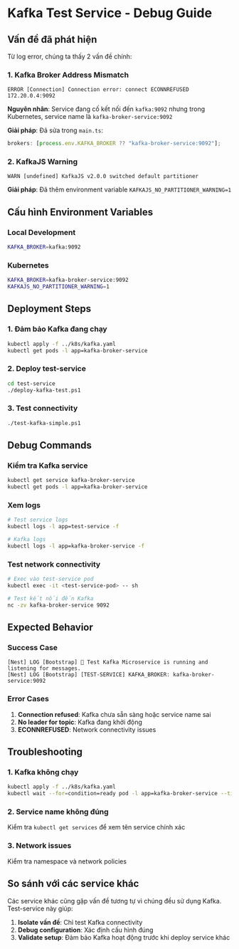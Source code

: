 # Kafka Test Service - Debug Guide

## Vấn đề đã phát hiện

Từ log error, chúng ta thấy 2 vấn đề chính:

### 1. **Kafka Broker Address Mismatch**

```
ERROR [Connection] Connection error: connect ECONNREFUSED 172.20.0.4:9092
```

**Nguyên nhân**: Service đang cố kết nối đến `kafka:9092` nhưng trong Kubernetes, service name là `kafka-broker-service:9092`

**Giải pháp**: Đã sửa trong `main.ts`:

```typescript
brokers: [process.env.KAFKA_BROKER ?? "kafka-broker-service:9092"];
```

### 2. **KafkaJS Warning**

```
WARN [undefined] KafkaJS v2.0.0 switched default partitioner
```

**Giải pháp**: Đã thêm environment variable `KAFKAJS_NO_PARTITIONER_WARNING=1`

## Cấu hình Environment Variables

### Local Development

```bash
KAFKA_BROKER=kafka:9092
```

### Kubernetes

```bash
KAFKA_BROKER=kafka-broker-service:9092
KAFKAJS_NO_PARTITIONER_WARNING=1
```

## Deployment Steps

### 1. Đảm bảo Kafka đang chạy

```bash
kubectl apply -f ../k8s/kafka.yaml
kubectl get pods -l app=kafka-broker-service
```

### 2. Deploy test-service

```bash
cd test-service
./deploy-kafka-test.ps1
```

### 3. Test connectivity

```bash
./test-kafka-simple.ps1
```

## Debug Commands

### Kiểm tra Kafka service

```bash
kubectl get service kafka-broker-service
kubectl get pods -l app=kafka-broker-service
```

### Xem logs

```bash
# Test service logs
kubectl logs -l app=test-service -f

# Kafka logs
kubectl logs -l app=kafka-broker-service -f
```

### Test network connectivity

```bash
# Exec vào test-service pod
kubectl exec -it <test-service-pod> -- sh

# Test kết nối đến Kafka
nc -zv kafka-broker-service 9092
```

## Expected Behavior

### Success Case

```
[Nest] LOG [Bootstrap] 🚀 Test Kafka Microservice is running and listening for messages.
[Nest] LOG [Bootstrap] [TEST-SERVICE] KAFKA_BROKER: kafka-broker-service:9092
```

### Error Cases

1. **Connection refused**: Kafka chưa sẵn sàng hoặc service name sai
2. **No leader for topic**: Kafka đang khởi động
3. **ECONNREFUSED**: Network connectivity issues

## Troubleshooting

### 1. Kafka không chạy

```bash
kubectl apply -f ../k8s/kafka.yaml
kubectl wait --for=condition=ready pod -l app=kafka-broker-service --timeout=300s
```

### 2. Service name không đúng

Kiểm tra `kubectl get services` để xem tên service chính xác

### 3. Network issues

Kiểm tra namespace và network policies

## So sánh với các service khác

Các service khác cũng gặp vấn đề tương tự vì chúng đều sử dụng Kafka. Test-service này giúp:

1. **Isolate vấn đề**: Chỉ test Kafka connectivity
2. **Debug configuration**: Xác định cấu hình đúng
3. **Validate setup**: Đảm bảo Kafka hoạt động trước khi deploy service khác
